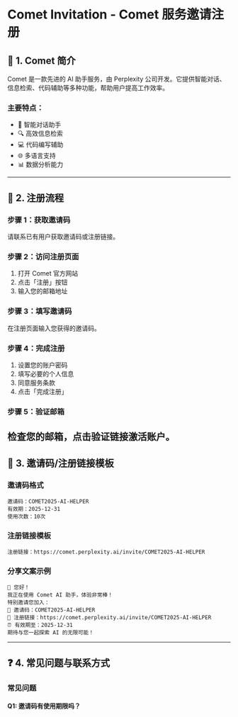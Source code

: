 # Comet Invitation - Comet 服务邀请注册
## 📖 1. Comet 简介
Comet 是一款先进的 AI 助手服务，由 Perplexity 公司开发。它提供智能对话、信息检索、代码辅助等多种功能，帮助用户提高工作效率。
### 主要特点：
- 🤖 智能对话助手
- 🔍 高效信息检索
- 💻 代码编写辅助
- 🌐 多语言支持
- 📊 数据分析能力
---
## 🚀 2. 注册流程
### 步骤 1：获取邀请码
请联系已有用户获取邀请码或注册链接。
### 步骤 2：访问注册页面
1. 打开 Comet 官方网站
2. 点击「注册」按钮
3. 输入您的邮箱地址
### 步骤 3：填写邀请码
在注册页面输入您获得的邀请码。
### 步骤 4：完成注册
1. 设置您的账户密码
2. 填写必要的个人信息
3. 同意服务条款
4. 点击「完成注册」
### 步骤 5：验证邮箱
检查您的邮箱，点击验证链接激活账户。
---
## 🎫 3. 邀请码/注册链接模板
### 邀请码格式
```
邀请码：COMET2025-AI-HELPER
有效期：2025-12-31
使用次数：10次
```
### 注册链接模板
```
注册链接：https://comet.perplexity.ai/invite/COMET2025-AI-HELPER
```
### 分享文案示例
```
👋 您好！
我正在使用 Comet AI 助手，体验非常棒！
特别邀请您加入：
🎁 邀请码：COMET2025-AI-HELPER
🔗 注册链接：https://comet.perplexity.ai/invite/COMET2025-AI-HELPER
⏰ 有效期至：2025-12-31
期待与您一起探索 AI 的无限可能！
```
---
## ❓ 4. 常见问题与联系方式
### 常见问题
#### Q1: 邀请码有使用期限吗？

